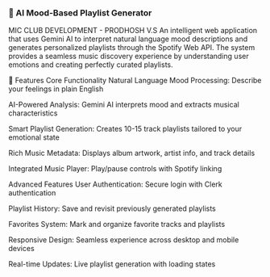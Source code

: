 ### 🎵 AI Mood-Based Playlist Generator

MIC CLUB DEVELOPMENT - PRODHOSH V.S
An intelligent web application that uses Gemini AI to interpret natural language mood descriptions and generates personalized playlists through the Spotify Web API. The system provides a seamless music discovery experience by understanding user emotions and creating perfectly curated playlists.

🌟 Features
Core Functionality
Natural Language Mood Processing: Describe your feelings in plain English

AI-Powered Analysis: Gemini AI interprets mood and extracts musical characteristics

Smart Playlist Generation: Creates 10-15 track playlists tailored to your emotional state

Rich Music Metadata: Displays album artwork, artist info, and track details

Integrated Music Player: Play/pause controls with Spotify linking

Advanced Features
User Authentication: Secure login with Clerk authentication

Playlist History: Save and revisit previously generated playlists

Favorites System: Mark and organize favorite tracks and playlists

Responsive Design: Seamless experience across desktop and mobile devices

Real-time Updates: Live playlist generation with loading states
